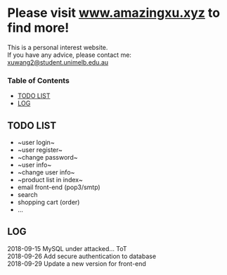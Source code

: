 Please visit www.amazingxu.xyz to find more!  
=============
This is a personal interest website.  
If you have any advice, please contact me: xuwang2@student.unimelb.edu.au

### Table of Contents  
+ [TODO LIST](#todo-list)  
+ [LOG](#log)  


## TODO LIST  
+ ~user login~
+ ~user register~
+ ~change password~
+ ~user info~
+ ~change user info~
+ ~product list in index~
+ email front-end (pop3/smtp)
+ search
+ shopping cart (order)
+ ...


## LOG  
2018-09-15 MySQL under attacked... ToT  
2018-09-26 Add secure authentication to database  
2018-09-29 Update a new version for front-end  
